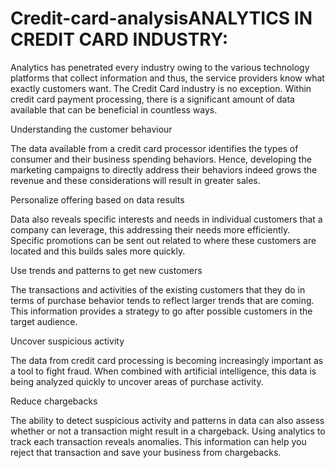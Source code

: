# Credit-card-analysisANALYTICS IN CREDIT CARD INDUSTRY:
Analytics has penetrated every industry owing to the various technology platforms that
collect information and thus, the service providers know what exactly customers want. The
Credit Card industry is no exception. Within credit card payment processing, there is a
significant amount of data available that can be beneficial in countless ways.

Understanding the customer behaviour

The data available from a credit card processor identifies the types of consumer and their
business spending behaviors. Hence, developing the marketing campaigns to directly
address their behaviors indeed grows the revenue and these considerations will result in
greater sales.

Personalize offering based on data results

Data also reveals specific interests and needs in individual customers that a company can
leverage, this addressing their needs more efficiently. Specific promotions can be sent out
related to where these customers are located and this builds sales more quickly.

Use trends and patterns to get new customers

The transactions and activities of the existing customers that they do in terms of purchase
behavior tends to reflect larger trends that are coming. This information provides a strategy
to go after possible customers in the target audience.

Uncover suspicious activity

The data from credit card processing is becoming increasingly important as a tool to fight
fraud. When combined with artificial intelligence, this data is being analyzed quickly to
uncover areas of purchase activity.

Reduce chargebacks

The ability to detect suspicious activity and patterns in data can also assess whether or not a
transaction might result in a chargeback. Using analytics to track each transaction reveals
anomalies. This information can help you reject that transaction and save your business
from chargebacks.
